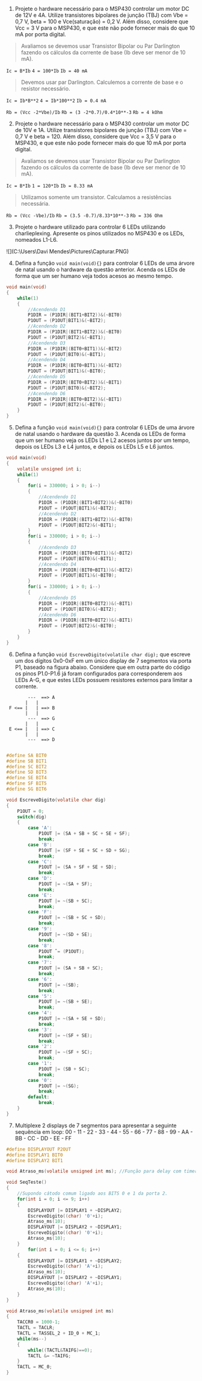 1. Projete o hardware necessário para o MSP430 controlar um motor DC de 12V e 4A. Utilize transistores bipolares de junção (TBJ) com Vbe = 0,7 V, beta = 100 e Vce(saturação) = 0,2 V. Além disso, considere que Vcc = 3 V para o MSP430, e que este não pode fornecer mais do que 10 mA por porta digital.

> Avaliamos se devemos usar Transistor Bipolar ou Par Darlington fazendo os cálculos da corrente de base (Ib deve ser menor de 10 mA).

`Ic = B*Ib`
`4 = 100*Ib`
`Ib = 40 mA`

> Devemos usar par Darlington. Calculemos a corrente de base e o resistor necessário.

`Ic = Ib*B**2`
`4 = Ib*100**2`
`Ib = 0.4 mA`

`Rb = (Vcc -2*Vbe)/Ib`
`Rb = (3 -2*0.7)/0.4*10**-3`
`Rb = 4 kOhm`

2. Projete o hardware necessário para o MSP430 controlar um motor DC de 10V e 1A. Utilize transistores bipolares de junção (TBJ) com Vbe = 0,7 V e beta = 120. Além disso, considere que Vcc = 3,5 V para o MSP430, e que este não pode fornecer mais do que 10 mA por porta digital.

> Avaliamos se devemos usar Transistor Bipolar ou Par Darlington fazendo os cálculos da corrente de base (Ib deve ser menor de 10 mA).

`Ic = B*Ib`
`1 = 120*Ib`
`Ib = 8.33 mA`

> Utilizamos somente um transistor. Calculamos a resistências necessária.

`Rb = (Vcc -Vbe)/Ib`
`Rb = (3.5 -0.7)/8.33*10**-3`
`Rb = 336 Ohm`

3. Projete o hardware utilizado para controlar 6 LEDs utilizando charlieplexing. Apresente os pinos utilizados no MSP430 e os LEDs, nomeados L1-L6.


![](C:\Users\Davi Mendes\Pictures\Capturar.PNG)


4. Defina a função `void main(void){}` para controlar 6 LEDs de uma árvore de natal usando o hardware da questão anterior. Acenda os LEDs de forma que um ser humano veja todos acesos ao mesmo tempo.

```C
void main(void)
{
    while(1)
    {
		//Acendendo D1
		P1DIR = (P1DIR|(BIT1+BIT2))&(~BIT0)
		P1OUT = (P1OUT|BIT1)&(~BIT2);
        //Acendendo D2
		P1DIR = (P1DIR|(BIT1+BIT2))&(~BIT0)
		P1OUT = (P1OUT|BIT2)&(~BIT1);
        //Acendendo D3
		P1DIR = (P1DIR|(BIT0+BIT1))&(~BIT2)
		P1OUT = (P1OUT|BIT0)&(~BIT1);
        //Acendendo D4
		P1DIR = (P1DIR|(BIT0+BIT1))&(~BIT2)
		P1OUT = (P1OUT|BIT1)&(~BIT0);
        //Acendendo D5
		P1DIR = (P1DIR|(BIT0+BIT2))&(~BIT1)
		P1OUT = (P1OUT|BIT0)&(~BIT2);
        //Acendendo D6
		P1DIR = (P1DIR|(BIT0+BIT2))&(~BIT1)
		P1OUT = (P1OUT|BIT2)&(~BIT0);
	}
}
```

5. Defina a função `void main(void){}` para controlar 6 LEDs de uma árvore de natal usando o hardware da questão 3. Acenda os LEDs de forma que um ser humano veja os LEDs L1 e L2 acesos juntos por um tempo, depois os LEDs L3 e L4 juntos, e depois os LEDs L5 e L6 juntos.

```C
void main(void)
{
    volatile unsigned int i;
    while(1)
    {
		for(i = 330000; i > 0; i--)
		{
            //Acendendo D1
            P1DIR = (P1DIR|(BIT1+BIT2))&(~BIT0)
            P1OUT = (P1OUT|BIT1)&(~BIT2);
            //Acendendo D2
            P1DIR = (P1DIR|(BIT1+BIT2))&(~BIT0)
            P1OUT = (P1OUT|BIT2)&(~BIT1);
        }
        for(i = 330000; i > 0; i--)
		{
            //Acendendo D3
            P1DIR = (P1DIR|(BIT0+BIT1))&(~BIT2)
            P1OUT = (P1OUT|BIT0)&(~BIT1);
            //Acendendo D4
            P1DIR = (P1DIR|(BIT0+BIT1))&(~BIT2)
            P1OUT = (P1OUT|BIT1)&(~BIT0);
        }
        for(i = 330000; i > 0; i--)
		{
            //Acendendo D5
            P1DIR = (P1DIR|(BIT0+BIT2))&(~BIT1)
            P1OUT = (P1OUT|BIT0)&(~BIT2);
            //Acendendo D6
            P1DIR = (P1DIR|(BIT0+BIT2))&(~BIT1)
            P1OUT = (P1OUT|BIT2)&(~BIT0);
		}
	}
}
```

6. Defina a função `void EscreveDigito(volatile char dig);` que escreve um dos dígitos 0x0-0xF em um único display de 7 segmentos via porta P1, baseado na figura abaixo. Considere que em outra parte do código os pinos P1.0-P1.6 já foram configurados para corresponderem aos LEDs A-G, e que estes LEDs possuem resistores externos para limitar a corrente.

```
        ---  ==> A
       |   |
 F <== |   | ==> B
       |   |
        ---  ==> G
       |   |
 E <== |   | ==> C
       |   |
        ---  ==> D
```

```C

#define SA BIT0
#define SB BIT1
#define SC BIT2
#define SD BIT3
#define SE BIT4
#define SF BIT5
#define SG BIT6

void EscreveDigito(volatile char dig)
{
	P1OUT = 0;
	switch(dig)
	{
		case 'A':
			P1OUT |= (SA + SB + SC + SE + SF);
			break;
		case 'B':
			P1OUT |= (SF + SE + SC + SD + SG);
			break;
		case 'C':
			P1OUT |= (SA + SF + SE + SD);
			break;
		case 'D':
			P1OUT |= ~(SA + SF);
			break;
		case 'E':
			P1OUT |= ~(SB + SC);
			break;
		case 'F':
			P1OUT |= ~(SB + SC + SD);
			break;
		case '9':
			P1OUT |= ~(SD + SE);
			break;
		case '8':
			P1OUT ˆ= (P1OUT);
			break;
		case '7':
			P1OUT |= (SA + SB + SC);
			break;
		case '6':
			P1OUT |= ~(SB);
			break;
		case '5':
			P1OUT |= ~(SB + SE);
			break;
		case '4':
			P1OUT |= ~(SA + SE + SD);
			break;
		case '3':
			P1OUT |= ~(SF + SE);
			break;
		case '2':
			P1OUT |= ~(SF + SC);
			break;
		case '1':
			P1OUT |= (SB + SC);
			break;
		case '0':
			P1OUT |= ~(SG);
			break;	
		default:
			break;
	}
}
```

7. Multiplexe 2 displays de 7 segmentos para apresentar a seguinte sequência em loop:
	00 - 11 - 22 - 33 - 44 - 55 - 66 - 77 - 88 - 99 - AA - BB - CC - DD - EE - FF

```C
#define DISPLAYOUT P2OUT
#define DISPLAY1 BIT0
#define DISPLAY2 BIT1

void Atraso_ms(volatile unsigned int ms); //Função para delay com timer.

void SeqTeste()
{
	//Supondo cátodo comum ligado aos BITS 0 e 1 da porta 2.
	for(int i = 0; i <= 9; i++)
	{
		DISPLAYOUT |= DISPLAY1 + ~DISPLAY2;
		EscreveDigito((char) '0'+i);
		Atraso_ms(10);
		DISPLAYOUT |= DISPLAY2 + ~DISPLAY1;
		EscreveDigito((char) '0'+i);
		Atraso_ms(10);
	}
		for(int i = 0; i <= 6; i++)
	{
		DISPLAYOUT |= DISPLAY1 + ~DISPLAY2;
		EscreveDigito((char) 'A'+i);
		Atraso_ms(10);
		DISPLAYOUT |= DISPLAY2 + ~DISPLAY1;
		EscreveDigito((char) 'A'+i);
		Atraso_ms(10);
	}
}

void Atraso_ms(volatile unsigned int ms)
{
	TACCR0 = 1000-1;
	TACTL = TACLR;
	TACTL = TASSEL_2 + ID_0 + MC_1;
	while(ms--)
	{
		while((TACTL&TAIFG)==0);
		TACTL &= ~TAIFG;
	}
	TACTL = MC_0;
}
```






